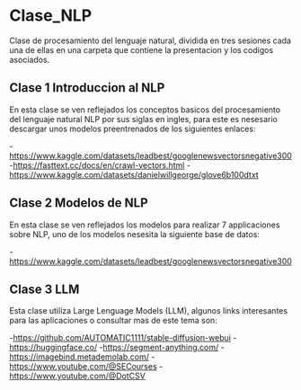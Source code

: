 # Clase_NLP
Clase de procesamiento del lenguaje natural, dividida en tres sesiones cada una de ellas en una carpeta que contiene la presentacion y los codigos asociados.

## Clase 1 Introduccion al NLP
En esta clase se ven reflejados los conceptos basicos del procesamiento del lenguaje natural NLP por sus siglas en ingles, para este es nesesario descargar unos modelos preentrenados de los siguientes enlaces:

-https://www.kaggle.com/datasets/leadbest/googlenewsvectorsnegative300
-https://fasttext.cc/docs/en/crawl-vectors.html
-https://www.kaggle.com/datasets/danielwillgeorge/glove6b100dtxt


## Clase 2 Modelos de NLP 
En esta clase se ven reflejados los modelos para realizar 7 applicaciones sobre NLP, uno de los modelos nesesita la siguiente base de datos:

-https://www.kaggle.com/datasets/leadbest/googlenewsvectorsnegative300

## Clase 3 LLM
Esta clase utiliza Large Lenguage Models (LLM), algunos links interesantes para las aplicaciones o consultar mas de este tema son:

-https://github.com/AUTOMATIC1111/stable-diffusion-webui
-https://huggingface.co/
-https://segment-anything.com/
-https://imagebind.metademolab.com/
-https://www.youtube.com/@SECourses
-https://www.youtube.com/@DotCSV


